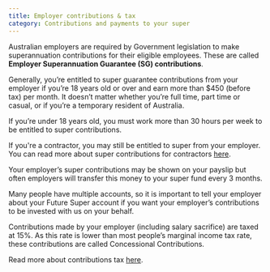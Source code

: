 ```yaml
---
title: Employer contributions & tax
category: Contributions and payments to your super
---
```


Australian employers are required by Government legislation to make superannuation contributions for their eligible employees. These are called **Employer Superannuation Guarantee (SG) contributions**.

Generally, you’re entitled to super guarantee contributions from your employer if you’re 18 years old or over and earn more than $450 (before tax) per month. It doesn’t matter whether you’re full time, part time or casual, or if you’re a temporary resident of Australia.

If you’re under 18 years old, you must work more than 30 hours per week to be entitled to super contributions.

If you're a contractor, you may still be entitled to super from your employer. You can read more about super contributions for contractors [here](https://www.ato.gov.au/Individuals/Super/Getting-your-super-started/Contractors/).

Your employer’s super contributions may be shown on your payslip but often employers will transfer this money to your super fund every 3 months.

Many people have multiple accounts, so it is important to tell your employer about your Future Super account if you want your employer’s contributions to be invested with us on your behalf.

Contributions made by your employer (including salary sacrifice) are taxed at 15%. As this rate is lower than most people’s marginal income tax rate, these contributions are called Concessional Contributions.

Read more about contributions tax [here](https://www.ato.gov.au/Individuals/Super/Growing-your-super/Adding-to-your-super/Tax-on-contributions/).
